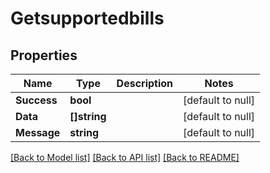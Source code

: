 # Getsupportedbills

## Properties
Name | Type | Description | Notes
------------ | ------------- | ------------- | -------------
**Success** | **bool** |  | [default to null]
**Data** | **[]string** |  | [default to null]
**Message** | **string** |  | [default to null]

[[Back to Model list]](../README.md#documentation-for-models) [[Back to API list]](../README.md#documentation-for-api-endpoints) [[Back to README]](../README.md)

